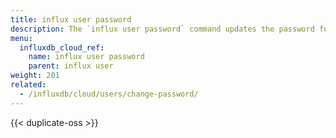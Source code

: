 ```yaml
---
title: influx user password
description: The `influx user password` command updates the password for a user in InfluxDB.
menu:
  influxdb_cloud_ref:
    name: influx user password
    parent: influx user
weight: 201
related:
  - /influxdb/cloud/users/change-password/
---
```


{{< duplicate-oss >}}
